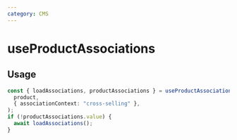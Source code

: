 ```yaml
---
category: CMS
---
```


# useProductAssociations

<!-- PLACEHOLDER_DESCRIPTION -->

## Usage

```ts
const { loadAssociations, productAssociations } = useProductAssociations(
  product,
  { associationContext: "cross-selling" },
);
if (!productAssociations.value) {
  await loadAssociations();
}
```
